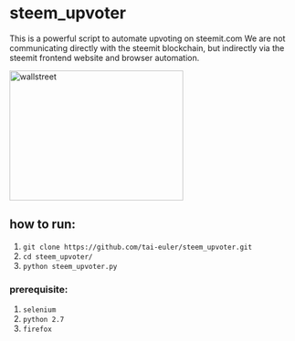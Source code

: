# steem_upvoter


This is a powerful script to automate upvoting on steemit.com 
We are not communicating directly with the steemit blockchain, but indirectly via the steemit frontend website and browser automation.


<img src="https://i.imgflip.com/14lnjn.jpg" alt="wallstreet" style="width:304px;height:228px;">

## how to run: 
1. ```git clone https://github.com/tai-euler/steem_upvoter.git```
2. ```cd steem_upvoter/```
3. ```python steem_upvoter.py```


### prerequisite: 
1. ```selenium```
2. ```python 2.7```
3. ```firefox```



